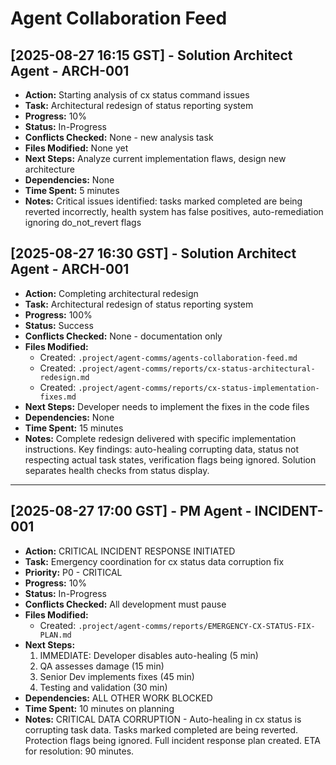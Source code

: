 # Agent Collaboration Feed

## [2025-08-27 16:15 GST] - Solution Architect Agent - ARCH-001
- **Action:** Starting analysis of cx status command issues
- **Task:** Architectural redesign of status reporting system
- **Progress:** 10%
- **Status:** In-Progress
- **Conflicts Checked:** None - new analysis task
- **Files Modified:** None yet
- **Next Steps:** Analyze current implementation flaws, design new architecture
- **Dependencies:** None
- **Time Spent:** 5 minutes
- **Notes:** Critical issues identified: tasks marked completed are being reverted incorrectly, health system has false positives, auto-remediation ignoring do_not_revert flags

## [2025-08-27 16:30 GST] - Solution Architect Agent - ARCH-001
- **Action:** Completing architectural redesign
- **Task:** Architectural redesign of status reporting system
- **Progress:** 100%
- **Status:** Success
- **Conflicts Checked:** None - documentation only
- **Files Modified:** 
  - Created: `.project/agent-comms/agents-collaboration-feed.md`
  - Created: `.project/agent-comms/reports/cx-status-architectural-redesign.md`
  - Created: `.project/agent-comms/reports/cx-status-implementation-fixes.md`
- **Next Steps:** Developer needs to implement the fixes in the code files
- **Dependencies:** None
- **Time Spent:** 15 minutes
- **Notes:** Complete redesign delivered with specific implementation instructions. Key findings: auto-healing corrupting data, status not respecting actual task states, verification flags being ignored. Solution separates health checks from status display.

---
## [2025-08-27 17:00 GST] - PM Agent - INCIDENT-001
- **Action:** CRITICAL INCIDENT RESPONSE INITIATED
- **Task:** Emergency coordination for cx status data corruption fix
- **Priority:** P0 - CRITICAL
- **Progress:** 10%
- **Status:** In-Progress
- **Conflicts Checked:** All development must pause
- **Files Modified:** 
  - Created: `.project/agent-comms/reports/EMERGENCY-CX-STATUS-FIX-PLAN.md`
- **Next Steps:** 
  1. IMMEDIATE: Developer disables auto-healing (5 min)
  2. QA assesses damage (15 min)
  3. Senior Dev implements fixes (45 min)
  4. Testing and validation (30 min)
- **Dependencies:** ALL OTHER WORK BLOCKED
- **Time Spent:** 10 minutes on planning
- **Notes:** CRITICAL DATA CORRUPTION - Auto-healing in cx status is corrupting task data. Tasks marked completed are being reverted. Protection flags being ignored. Full incident response plan created. ETA for resolution: 90 minutes.
